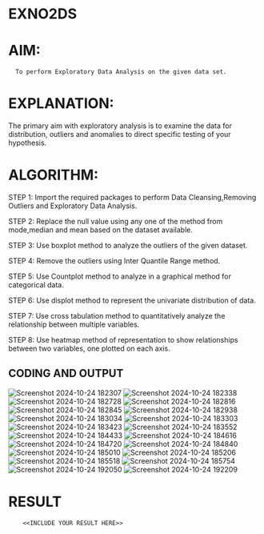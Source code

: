 # EXNO2DS
# AIM:
      To perform Exploratory Data Analysis on the given data set.
      
# EXPLANATION:
  The primary aim with exploratory analysis is to examine the data for distribution, outliers and anomalies to direct specific testing of your hypothesis.
  
# ALGORITHM:
STEP 1: Import the required packages to perform Data Cleansing,Removing Outliers and Exploratory Data Analysis.

STEP 2: Replace the null value using any one of the method from mode,median and mean based on the dataset available.

STEP 3: Use boxplot method to analyze the outliers of the given dataset.

STEP 4: Remove the outliers using Inter Quantile Range method.

STEP 5: Use Countplot method to analyze in a graphical method for categorical data.

STEP 6: Use displot method to represent the univariate distribution of data.

STEP 7: Use cross tabulation method to quantitatively analyze the relationship between multiple variables.

STEP 8: Use heatmap method of representation to show relationships between two variables, one plotted on each axis.

## CODING AND OUTPUT
![Screenshot 2024-10-24 182307](https://github.com/user-attachments/assets/509cfaf8-a3d8-4bbc-aa10-147e63001e09)
![Screenshot 2024-10-24 182338](https://github.com/user-attachments/assets/0c8e123a-e331-4eda-b2a1-86378d27a68f)
![Screenshot 2024-10-24 182728](https://github.com/user-attachments/assets/c9f55632-89df-4633-a308-70bba9f6d402)
![Screenshot 2024-10-24 182816](https://github.com/user-attachments/assets/8116a512-2561-44d4-b5d2-991f5d5fd058)
![Screenshot 2024-10-24 182845](https://github.com/user-attachments/assets/e5ca1b1f-7797-4f68-bb52-3e17930110f7)
![Screenshot 2024-10-24 182938](https://github.com/user-attachments/assets/f2fba14a-d2b1-4592-bc38-82dd79dff220)
![Screenshot 2024-10-24 183034](https://github.com/user-attachments/assets/c35d8eb3-57cf-4a98-820c-2cee802f9877)
![Screenshot 2024-10-24 183303](https://github.com/user-attachments/assets/19b80e1b-3097-455d-873e-37a715e8ba2c)
![Screenshot 2024-10-24 183423](https://github.com/user-attachments/assets/467c58e3-e7e2-4e9e-a42c-9c7eed266cd6)
![Screenshot 2024-10-24 183552](https://github.com/user-attachments/assets/32e2a46c-bbca-4ad3-8d24-87020762c4f0)
![Screenshot 2024-10-24 184433](https://github.com/user-attachments/assets/6c1913d6-d389-4414-b1b6-e782daf45b4e)
![Screenshot 2024-10-24 184616](https://github.com/user-attachments/assets/f831e2ff-1982-4c7d-b3b4-de1d5a3557ee)
![Screenshot 2024-10-24 184720](https://github.com/user-attachments/assets/6da6c68a-7d9b-45f3-970c-b8dab21d06e2)
![Screenshot 2024-10-24 184840](https://github.com/user-attachments/assets/19e00acb-5c89-413c-b34d-46a092c06e16)
![Screenshot 2024-10-24 185010](https://github.com/user-attachments/assets/f29bfc29-2020-44e4-b90e-5f81d1d45d83)
![Screenshot 2024-10-24 185206](https://github.com/user-attachments/assets/94578973-eab4-42a3-b1fc-757beb0e5de0)
![Screenshot 2024-10-24 185518](https://github.com/user-attachments/assets/e5a4c6ad-464c-423b-8150-43b4dd71706d)
![Screenshot 2024-10-24 185754](https://github.com/user-attachments/assets/2e82ed84-1961-47b8-b3a0-8c5db2be2821)
![Screenshot 2024-10-24 192050](https://github.com/user-attachments/assets/d62b281e-cb1e-466f-848c-a12aeb22d3a5)
![Screenshot 2024-10-24 192209](https://github.com/user-attachments/assets/6becd3fd-63d2-4bdf-aa57-3c65052e11ff)
# RESULT
        <<INCLUDE YOUR RESULT HERE>>
